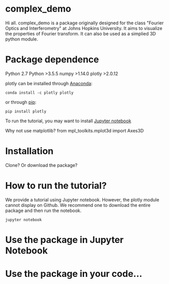 # complex_demo

Hi all. complex_demo is a package originally designed for the class "Fourier Optics and Interferometry" at Johns Hopkins University. It aims to visualize the properties of Fourier transform. It can also be used as a simplied 3D python module.

# Package dependence
Python 2.7
Python >3.5.5
numpy >1.14.0
plotly >2.0.12

plotly can be installed through [Anaconda](https://anaconda.org/plotly/plotly):
```
conda install -c plotly plotly
```
or through [pip](https://plot.ly/python/getting-started):
```
pip install plotly 
```


To run the tutorial, you may want to install [Jupyter notebook](https://jupyter.org/install)

Why not use matplotlib? from mpl_toolkits.mplot3d import Axes3D

# Installation

Clone? Or download the package?

# How to run the tutorial?

We provide a tutorial using Jupyter notebook. However, the plotly module cannot display on Github. We recommend one to download the entire package and then run the notebook.

```
jupyter notebook
```

# Use the package in Jupyter Notebook
 
# Use the package in your code... 
